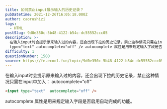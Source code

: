 ```yaml
---
title: 如何禁止input展示输入的历史记录？
pubDatetime: 2021-12-26T16:05:18.000Z
author: caorushizi
tags:
  - HTML
postSlug: 9d0e350c-5b48-4122-b54c-dc55552ccc05
description: >-
  在输入input时会提示原来输入过的内容，还会出现下拉的历史记录，禁止这种情况只需在input中加入： autocomplete=“off” <input
  type="text" autocomplete="off" /> autocomplete 属性是用来规定输入字段是否启用自动完成的功能。 
difficulty: 1
questionNumber: 1580
source: https://fe.ecool.fun/topic/9d0e350c-5b48-4122-b54c-dc55552ccc05
---
```


在输入input时会提示原来输入过的内容，还会出现下拉的历史记录，禁止这种情况只需在input中加入： autocomplete=“off”

```html
<input type="text"  autocomplete="off" />
```

autocomplete 属性是用来规定输入字段是否启用自动完成的功能。


